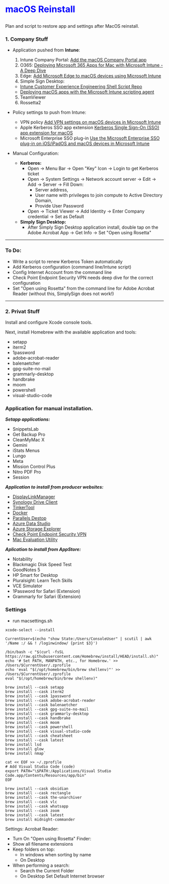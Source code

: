 # **<p style="color: blue">macOS Reinstall</p>**

Plan and script to restore app and settings after MacOS reinstall.

### 1. Company Stuff ###

+ Application pushed from **Intune**:
  1. Intune Company Portal: [Add the macOS Company Portal app](https://learn.microsoft.com/en-us/mem/intune/apps/apps-company-portal-macos)
  2. O365: [Deploying Microsoft 365 Apps for Mac with Microsoft Intune - A Deep Dive](https://techcommunity.microsoft.com/t5/intune-customer-success/deploying-microsoft-365-apps-for-mac-with-microsoft-intune-a/ba-p/2243040)
  3. Edge: [Add Microsoft Edge to macOS devices using Microsoft Intune](https://learn.microsoft.com/en-us/mem/intune/apps/apps-edge-macos)
  4. Simple Sign Desktop:
    - [Intune Customer Experience Engineering Shell Script Repo](https://github.com/microsoft/shell-intune-samples)
    - [Deploying macOS apps with the Microsoft Intune scripting agent](https://techcommunity.microsoft.com/t5/intune-customer-success/deploying-macos-apps-with-the-microsoft-intune-scripting-agent/ba-p/2298072)
  5. TeamViewer
  6. Rossetta2

+ Policy settings to push from Intune:
  - VPN policy [Add VPN settings on macOS devices in Microsoft Intune](https://learn.microsoft.com/en-us/mem/intune/configuration/vpn-settings-macos)
  - Apple Kerberos SSO app extension [Kerberos Single Sign-On (SSO) app extension for macOS](https://hmaslowski.com/home/f/kerberos-single-sign-on-sso-app-extension-for-macos)
  - Microsoft Enterprise SSO plug-in [Use the Microsoft Enterprise SSO plug-in on iOS/iPadOS and macOS devices in Microsoft Intune](https://learn.microsoft.com/en-us/mem/intune/configuration/use-enterprise-sso-plug-in-ios-ipados-macos)

+ Manual Configuration:
  + **Kerberos:**
    + Open -> Menu Bar -> Open "Key" Icon -> Login to get Kerberos ticket
    + Open -> System Settings -> Network account server -> Edit -> Add -> Server -> Fill Down:
      + Server address,
      + User name with privileges to join compute to Active Directory Domain,
      + Provide User Password
    + Open -> Ticket Viewer -> Add Identity -> Enter Company credential -> Set as Default
  + **Simply Sign Desktop:**
    + After Simply Sign Desktop application install, double tap on the Adobe Acrobat App -> Get Info -> Set "Open using Rosetta"

---

### To Do:
- Write a script to renew Kerberos Token automatically
- Add Kerberos configuration (command line/Intune script)
- Config Internet Account from the command line
- Check Point Endpoint Security VPN needs deep dive for the correct configuration
- Set "Open using Rosetta" from the command line for Adobe Acrobat Reader (without this, SimplySign does not work!)

---

### 2. Privat Stuff ###

Install and configure Xcode console tools.

Next, install Homebrew with the available application and tools:
- setapp
- iterm2
- 1password
- adobe-acrobat-reader
- balenaetcher
- gpg-suite-no-mail 
- grammarly-desktop 
- handbrake 
- moom 
- powershell 
- visual-studio-code

### Application for manual installation. ###

***Setapp applications:***
- SnippetsLab
- Get Backup Pro
- CleanMyMac X
- Gemini
- iStats Menus
- Lungo
- Meta
- Mission Control Plus
- Nitro PDF Pro
- Session

***Application to install from producer websites:***
- [DisplayLinkManager](https://www.synaptics.com/node/5026?filetype=exe)
- [Synology Drive Client](https://global.download.synology.com/download/Utility/SynologyDriveClient/3.2.1-13271/Mac/Installer/synology-drive-client-13271.dmg)
- [TinkerTool](https://www.bresink.eu/download3.php?PHPSESSID=d348386a3c952454dfad88d789d14a38)
- [Docker](https://desktop.docker.com/mac/main/arm64/Docker.dmg?utm_source=docker&utm_medium=webreferral&utm_campaign=dd-smartbutton&utm_location=module)
- [Parallels Destop](https://www.parallels.com/directdownload/pd18/?experience=enter_key)
- [Azure Data Studio](https://go.microsoft.com/fwlink/?linkid=2215346)
- [Azure Storage Explorer](https://go.microsoft.com/fwlink/?linkid=2216184)
- [Check Point Endpoint Security VPN](https://supportcenter.checkpoint.com/supportcenter/portal/user/anon/page/default.psml/media-type/html?action=portlets.DCFileAction&eventSubmit_doGetdcdetails=&fileid=120374)
- [Mac Evaluation Utility](https://appleseed.apple.com/sp/downloads/projects/1001315/downloads/1016716)

***Aplication to install from AppStore:***
- Notability
- Blackmagic Disk Speed Test
- GoodNotes 5
- HP Smart for Desktop
- Pluralsight: Learn Tech Skills
- VCE Simulator
- 1Password for Safari (Extension)
- Grammarly for Safari (Extension)

### Settings ###
- run macsettings.sh

```shell
xcode-select --install
```
```shell
CurrentUser=$(echo "show State:/Users/ConsoleUser" | scutil | awk '/Name :/ && ! /loginwindow/ {print $3}')
```
```shell
/bin/bash -c "$(curl -fsSL https://raw.githubusercontent.com/Homebrew/install/HEAD/install.sh)"
echo '# Set PATH, MANPATH, etc., for Homebrew.' >> /Users/$CurrentUser/.zprofile
echo 'eval "$(/opt/homebrew/bin/brew shellenv)"' >> /Users/$CurrentUser/.zprofile
eval "$(/opt/homebrew/bin/brew shellenv)"
```
```shell
brew install --cask setapp
brew install --cask iterm2
brew install --cask 1password
brew install --cask adobe-acrobat-reader
brew install --cask balenaetcher
brew install --cask gpg-suite-no-mail
brew install --cask grammarly-desktop
brew install --cask handbrake
brew install --cask moom
brew install --cask powershell
brew install --cask visual-studio-code
brew install --cask cheatsheet
brew install --cask latest
brew install lsd
brew install glow
brew install nmap`
```
```shell
cat << EOF >> ~/.zprofile
# Add Visual Studio Code (code)
export PATH="\$PATH:/Applications/Visual Studio Code.app/Contents/Resources/app/bin"
EOF
```
```shell
brew install --cask obsidian
brew install --cask rectangle
brew install --cask the-unarchiver
brew install --cask vlc
brew install --cask whatsapp
brew install --cask zoom
brew install --cask latest
brew install midnight-commander
```


Settings:
Acrobat Reader:
- Turn On "Open using Rosetta"
Finder:
- Show all filename extensions
- Keep folders on top:
  - In windows when sorting by name
  - On Desktop
- When performing a search:
  - Search the Current Folder
  - On Desktop
Set Default Internet browser


  
